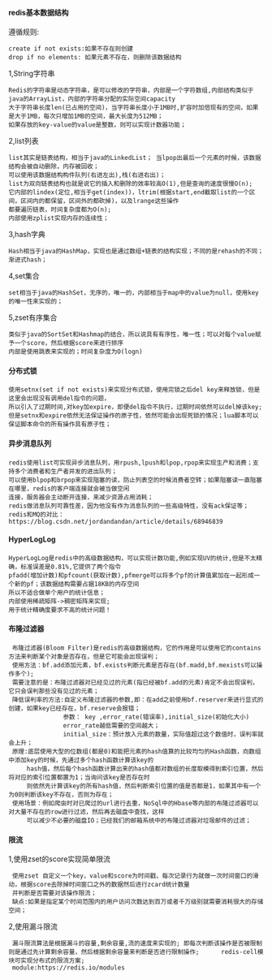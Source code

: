 
#### redis基本数据结构
遵循规则:   

    create if not exists:如果不存在则创建    
    drop if no elements: 如果元素不存在，则删除该数据结构
    
1,String字符串
    
    Redis的字符串是动态字符串，是可以修改的字符串，内部是一个字符数组,内部结构类似于java的ArrayList，内部的字符串分配的实际空间capacity  
    大于字符串长度len(已占用的空间)，当字符串长度小于1MB时,扩容时加倍现有的空间，如果是大于1MB，每次只增加1MB的空间，最大长度为512MB；   
    如果存放的key-value的value是整数，则可以实现计数器功能；
 
2,list列表

    list其实是链表结构，相当于java的LinkedList； 当lpop出最后一个元素的时候，该数据结构会被自动删除，内存被回收；   
    可以使用该数据结构构件队列(右进左出),栈(右进右出)；     
    list为双向链表结构也就是说它的插入和删除的效率较高O(1),但是查询的速度很慢O(n);    
    它内部的lindex(定位,相当于get(index))，ltrim(根据start,end截取list的一个区间，区间内的都保留，区间外的都砍掉)，以及lrange这些操作  
    都要遍历链表，时间复杂度都为O(n);    
    内部使用zplist实现内存的连续性；    

3,hash字典
     
    Hash相当于java的HashMap，实现也是通过数组+链表的结构实现；不同的是rehash的不同；渐进式hash；     

4,set集合
    
    set相当于java的HashSet，无序的，唯一的，内部相当于map中的value为null，使用key的唯一性来实现的；     

5,zset有序集合   
    
    类似于java的SortSet和Hashmap的结合，所以说具有有序性，唯一性；可以对每个value赋予一个score，然后根据score来进行排序   
    内部是使用跳表来实现的；时间复杂度为O(logn)
     
#### 分布式锁
    
    使用setnx(set if not exists)来实现分布式锁，使用完锁之后del key来释放锁，但是这里会出现没有调用del指令的问题，  
    所以引入了过期时间,对key加expire，即便del指令不执行，过期时间依然可以del掉该key;    
    但是setnx和expire依然无法保证操作的原子性，依然可能会出现死锁的情况；lua脚本可以保证脚本命令的所有操作具有原子性；   
    
#### 异步消息队列
    
    redis使用list可实现异步消息队列，用rpush,lpush和lpop,rpop来实现生产和消费；支持多个消费者和生产者并发的进出队列；    
    可以使用blpop和brpop来实现阻塞的读，防止列表空的时候消费者空转；如果阻塞读一直阻塞在哪里，redis的客户端连接就会被当做空闲  
    连接，服务器会主动断开连接，来减少资源占用消耗；      
    redis做消息队列可靠性差，因为他没有作为消息队列的一些高级特性，没有ack保证等；    
    redis和MQ的对比：https://blog.csdn.net/jordandandan/article/details/68946839   
    
#### HyperLogLog
    
    HyperLogLog是redis中的高级数据结构，可以实现计数功能,例如实现UV的统计,但是不太精确，标准误差是0.81%,它提供了两个指令  
    pfadd(增加计数)和pfcount(获取计数),pfmerge可以将多个pf的计算值累加在一起形成一个新的pf；该数据结构需要占据18KB的内存空间   
    所以不适合做单个用户的统计信息；  
    内部使用稀疏矩阵->稠密矩阵来实现;    
    用于统计精确度要求不高的统计问题！   
    
    
#### 布隆过滤器
   
     布隆过滤器(Bloom Filter)是redis的高级数据结构，它的作用是可以使用它的contains方法来判断某个对象是否存在，但是它可能会出现误判；  
     使用方法：bf.add添加元素，bf.exists判断元素是否存在(bf.madd,bf.mexists可以操作多个);   
     需要注意的是：布隆过滤器对已经见过的元素(指已经被bf.add的元素)肯定不会出现误判，它只会误判那些没有见过的元素；
     降低误判率的方法:自定义布隆过滤器的参数,即：在add之前使用bf.reserver来进行显式的创建，如果key已经存在，bf.reserve会报错；  
                   参数： key ,error_rate(错误率),initial_size(初始化大小)   
                   error_rate越低需要的空间越大；  
                   initial_size：预计放入元素的数量，实际值超过这个数值时，误判率就会上升；
     原理:底层使用大型的位数组(都是0)和能把元素的hash值算的比较均匀的Hash函数，向数组中添加key的时候，先通过多个hash函数计算该key的  
         hash值，然后每个hash函数计算出来的hash值都对数组的长度取模得到索引位置，然后将对应的索引位置都置为1；当询问该key是否存在时  
         则依然先计算该key的所有hash值，然后判断索引位置的值是否都是1，如果其中有一个为0则判断该key不存在，否则为存在；    
     使用场景：例如爬虫时对已爬过的url进行去重，NoSql中的Hbase等内部的布隆过滤器可以对大量不存在的row进行过滤，然后再去磁盘中查找，这样  
         可以减少不必要的磁盘IO；已经我们的邮箱系统中的布隆过滤器对垃圾邮件的过滤；
    
    
#### 限流  
1,使用zset的score实现简单限流  
   
     使用zset 自定义一个key，value和score为时间戳，每次记录行为就做一次时间窗口的滑动，根据score去除掉时间窗口之外的数据然后进行zcard统计数量   
     并判断是否需要对该操作限流；  
     缺点:如果是指定某个时间范围内的用户访问次数达到百万或者千万级别就需要消耗很大的存储空间；    
     
2,使用漏斗限流  

     漏斗限流算法是根据漏斗的容量,剩余容量,流的速度来实现的; 即每次判断该操作是否被限制则是通过先计算剩余容量，然后根据剩余容量来判断是否进行限制操作;      redis-cell模块可实现分布式的限流方案;    
     module:https://redis.io/modules
     
    
    
    
    
    
    
    
    
    
    
